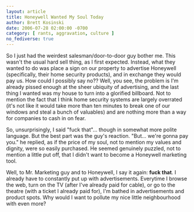 ```yaml
---
layout: article
title: Honeywell Wanted My Soul Today
author: Brett Kosinski
date: 2006-07-28 02:00:00 -0700
category: [ rants, aggravation, culture ]
no_fediverse: true
---
```


So I just had the weirdest salesman/door-to-door guy bother me.  This wasn't the usual hard sell thing, as I first expected.  Instead, what they wanted to do was place a sign on our property to advertise Honeywell (specifically, their home security products), and in exchange they would pay us.  How could I possibly say no??  Well, you see, the problem is I'm already pissed enough at the sheer ubiquity of advertising, and the last thing I wanted was my house to turn into a glorified billboard.  Not to mention the fact that I think home security systems are largely overrated (it's not like it would take more than ten minutes to break one of our windows and steal a bunch of valuables) and are nothing more than a way for companies to cash in on fear.

So, unsurprisingly, I said "fuck that"... though in somewhat more polite language.  But the best part was the guy's reaction.  "But... we're gonna pay you." he replied, as if the price of my soul, not to mention my values and dignity, were so easily purchased.  He seemed genuinely puzzled, not to mention a little put off, that I didn't want to become a Honeywell marketing tool.  

Well, to Mr. Marketing guy and to Honeywell, I say it again: **fuck that**.  I already have to constantly put up with advertisements.  Everytime I browse the web, turn on the TV (after I've already paid for cable), or go to the theatre (with a ticket I already paid for), I'm bathed in advertisements and product spots.  Why would I want to pollute my nice little neighbourhood with even more?

